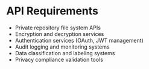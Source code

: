 # API Requirements

- Private repository file system APIs
- Encryption and decryption services
- Authentication services (OAuth, JWT management)
- Audit logging and monitoring systems
- Data classification and labeling systems
- Privacy compliance validation tools
